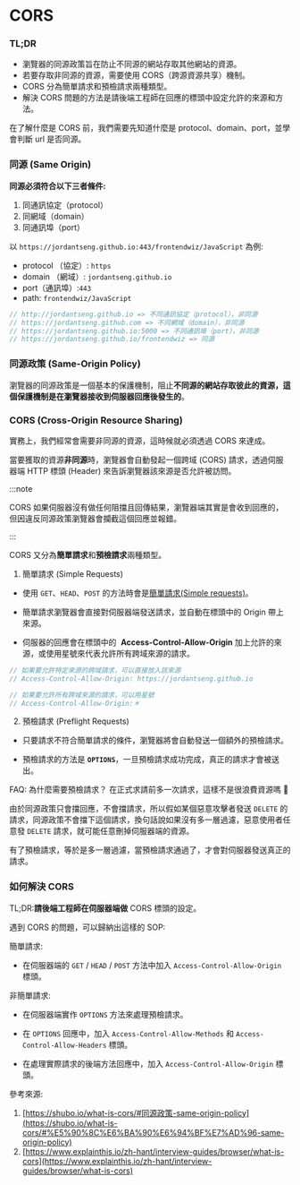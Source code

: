 # CORS

### TL;DR

- 瀏覽器的同源政策旨在防止不同源的網站存取其他網站的資源。
- 若要存取非同源的資源，需要使用 CORS（跨源資源共享）機制。
- CORS 分為簡單請求和預檢請求兩種類型。
- 解決 CORS 問題的方法是請後端工程師在回應的標頭中設定允許的來源和方法。

在了解什麼是 CORS 前，我們需要先知道什麼是 protocol、domain、port，並學會判斷 url 是否同源。

### 同源 (Same Origin)

**同源必須符合以下三者條件:**

1. 同通訊協定（protocol）
2. 同網域（domain）
3. 同通訊埠（port）

以 `https://jordantseng.github.io:443/frontendwiz/JavaScript` 為例:

- protocol （協定）: `https`
- domain （網域）: `jordantseng.github.io`
- port（通訊埠）:`443`
- path: `frontendwiz/JavaScript`

```jsx
// http://jordantseng.github.io => 不同通訊協定（protocol），非同源
// https://jordantseng.github.com => 不同網域（domain），非同源
// https://jordantseng.github.io:5000 => 不同通訊埠（port），非同源
// https://jordantseng.github.io/frontendwiz => 同源
```

### **同源政策 (Same-Origin Policy)**

瀏覽器的同源政策是一個基本的保護機制，阻止**不同源的網站存取彼此的資源，**這個**保護機制是在瀏覽器接收到伺服器回應後發生的**。

### CORS (Cross-Origin Resource Sharing)

實務上，我們經常會需要非同源的資源，這時候就必須透過 CORS 來達成。

當要獲取的資源**非同源**時，瀏覽器會自動發起一個跨域 (CORS) 請求，透過伺服器端 HTTP 標頭 (Header) 來告訴瀏覽器該來源是否允許被訪問。

:::note

CORS 如果伺服器沒有做任何阻擋且回傳結果，瀏覽器端其實是會收到回應的，但因違反同源政策瀏覽器會攔截這個回應並報錯。

:::

CORS 又分為**簡單請求**和**預檢請求**兩種類型。

1. 簡單請求 (Simple Requests)

- 使用 `GET`、`HEAD`、`POST` 的方法時會是[簡單請求(Simple requests)](https://developer.mozilla.org/en-US/docs/Web/HTTP/CORS#simple_requests)。

- 簡單請求瀏覽器會直接對伺服器端發送請求，並自動在標頭中的 Origin 帶上來源。

- 伺服器的回應會在標頭中的  **Access-Control-Allow-Origin** 加上允許的來源，或使用星號來代表允許所有跨域來源的請求。

```jsx
// 如果要允許特定來源的跨域請求，可以直接放入該來源
// Access-Control-Allow-Origin: https://jordantseng.github.io

// 如果要允許所有跨域來源的請求，可以用星號
// Access-Control-Allow-Origin:＊
```

2. 預檢請求 (Preflight Requests)

- 只要請求不符合簡單請求的條件，瀏覽器將會自動發送一個額外的預檢請求。

- 預檢請求的方法是 **`OPTIONS`**，一旦預檢請求成功完成，真正的請求才會被送出。

FAQ: 為什麼需要預檢請求？ 在正式求請前多一次請求，這樣不是很浪費資源嗎 🤔

由於同源政策只會擋回應，不會擋請求，所以假如某個惡意攻擊者發送 `DELETE` 的請求，同源政策不會擋下這個請求，換句話說如果沒有多一層過濾，惡意使用者任意發 `DELETE` 請求，就可能任意刪掉伺服器端的資源。

有了預檢請求，等於是多一層過濾，當預檢請求通過了，才會對伺服器發送真正的請求。

### 如何解決 CORS

TL;DR:**請後端工程師在伺服器端做** CORS 標頭的設定。

遇到 CORS 的問題，可以歸納出這樣的 SOP:

簡單請求:

- 在伺服器端的 `GET` / `HEAD` / `POST` 方法中加入 `Access-Control-Allow-Origin` 標頭。

非簡單請求:

- 在伺服器端實作 `OPTIONS` 方法來處理預檢請求。
- 在 `OPTIONS` 回應中，加入 `Access-Control-Allow-Methods` 和 `Access-Control-Allow-Headers` 標頭。

- 在處理實際請求的後端方法回應中，加入 `Access-Control-Allow-Origin` 標頭。

參考來源:

1. [https://shubo.io/what-is-cors/#同源政策-same-origin-policy](https://shubo.io/what-is-cors/#%E5%90%8C%E6%BA%90%E6%94%BF%E7%AD%96-same-origin-policy)
2. [https://www.explainthis.io/zh-hant/interview-guides/browser/what-is-cors](https://www.explainthis.io/zh-hant/interview-guides/browser/what-is-cors)
